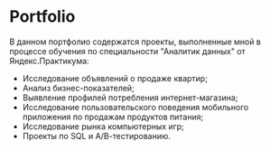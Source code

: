 # Portfolio
В данном портфолио содержатся проекты, выполненные мной в процессе обучения по специальности "Аналитик данных" от Яндекс.Практикума:
- Исследование объявлений о продаже квартир;
- Анализ бизнес-показателей;
- Выявление профилей потребления интернет-магазина;
- Исследование пользовательского поведения мобильного приложения по продажам продуктов питания;
- Исследование рынка компьютерных игр;
- Проекты по SQL и А/В-тестированию.
